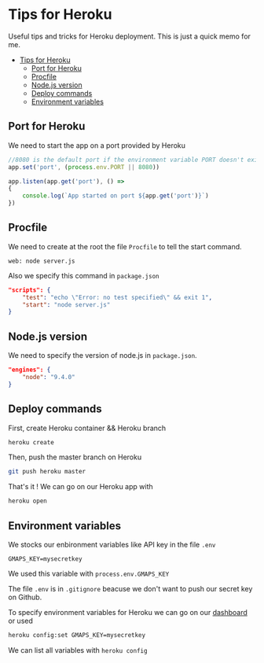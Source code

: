 Tips for Heroku
================

Useful tips and tricks for Heroku deployment.
This is just a quick memo for me.

- [Tips for Heroku](#tips-for-heroku)
    - [Port for Heroku](#port-for-heroku)
    - [Procfile](#procfile)
    - [Node.js version](#nodejs-version)
    - [Deploy commands](#deploy-commands)
    - [Environment variables](#environment-variables)

## Port for Heroku

We need to start the app on a port provided by Heroku

```javascript
//8080 is the default port if the environment variable PORT doesn't exist
app.set('port', (process.env.PORT || 8080))

app.listen(app.get('port'), () =>
{
    console.log(`App started on port ${app.get('port')}`)
})
```

## Procfile

We need to create at the root the file `Procfile` to tell the start command.

```text
web: node server.js
```

Also we specify this command in `package.json`

```json
"scripts": {
    "test": "echo \"Error: no test specified\" && exit 1",
    "start": "node server.js"
}
```

## Node.js version

We need to specify the version of node.js in `package.json`.

```json
"engines": {
    "node": "9.4.0"
}
```

## Deploy commands

First, create Heroku container && Heroku branch

```bash
heroku create
```

Then, push the master branch on Heroku

```bash
git push heroku master
```

That's it ! We can go on our Heroku app with

```bash
heroku open
```

## Environment variables

We stocks our enbironment variables like API key in the file `.env`

```text
GMAPS_KEY=mysecretkey
```

We used this variable with `process.env.GMAPS_KEY`

The file `.env` is in `.gitignore` beacuse we don't want to push our secret key on Github.

To specify environment variables for Heroku we can go on our [dashboard](https://dashboard.heroku.com) or used

```bash
heroku config:set GMAPS_KEY=mysecretkey
```

We can list all variables with `heroku config`



